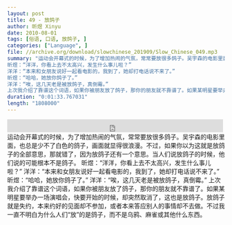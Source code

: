 ```yaml
---
layout: post
title: 49 - 放鸽子
author: 昕煜 Xinyu
date: 2010-08-01
tags: [俗语, 口语, 放鸽子, ]
categories: ["Language", ]
file: //archive.org/download/slowchinese_201909/Slow_Chinese_049.mp3
summary: "运动会开幕式的时候，为了增加热闹的气氛，常常要放很多鸽子。吴宇森的电影里面，也总是少不了白色的鸽子，画面就显得很浪漫。不过，如果你以为这就是放鸽子的全部意思，那就错了，因为放鸽子还有一个意思。当人们说放鸽子的时候，他们说的可能根本不是鸽子。
昕煜：“洋洋，你看上去不太高兴，发生什么事儿啦？”
洋洋：“本来和女朋友说好一起看电影的，我到了，她却打电话说不来了。”
昕煜：“哈哈，她放你鸽子了。”
洋洋：“唉，这几天老是被放鸽子，真倒霉。”
上次我介绍了靠谱这个词语，如果你被朋友放了鸽子，那你的朋友就不靠谱了。如果某明星要举办一场演唱会，快要开始的时候，却突然取消了，这也是放鸽子。放鸽子就是失约，本来约好的见面却不参加，或者本来答应别人的事情却不去做。不过我一直不明白为什么人们“放”的是鸽子，而不是乌鸦、麻雀或其他什么东西。"
duration: "0:01:33.767031"
length: "1808000"
---
```


<iframe src="https://archive.org/embed/slowchinese_201909/Slow_Chinese_049.mp3" width="500" height="30" frameborder="0" webkitallowfullscreen="true" mozallowfullscreen="true" allowfullscreen></iframe>
运动会开幕式的时候，为了增加热闹的气氛，常常要放很多鸽子。吴宇森的电影里面，也总是少不了白色的鸽子，画面就显得很浪漫。不过，如果你以为这就是放鸽子的全部意思，那就错了，因为放鸽子还有一个意思。当人们说放鸽子的时候，他们说的可能根本不是鸽子。
昕煜：“洋洋，你看上去不太高兴，发生什么事儿啦？”
洋洋：“本来和女朋友说好一起看电影的，我到了，她却打电话说不来了。”
昕煜：“哈哈，她放你鸽子了。”
洋洋：“唉，这几天老是被放鸽子，真倒霉。”
上次我介绍了靠谱这个词语，如果你被朋友放了鸽子，那你的朋友就不靠谱了。如果某明星要举办一场演唱会，快要开始的时候，却突然取消了，这也是放鸽子。放鸽子就是失约，本来约好的见面却不参加，或者本来答应别人的事情却不去做。不过我一直不明白为什么人们“放”的是鸽子，而不是乌鸦、麻雀或其他什么东西。